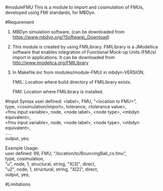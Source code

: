 #moduleFMU
This is a module to import and cosimulation of FMUs, developed using FMI standards, for MBDyn.

#Requirement
1. MBDyn simulation software. (can be downloaded from https://www.mbdyn.org/?Software\_Download)
2. This module is created by using FMILibrary. FMILibrary is a JModellica software  that enables integration of Functional Mock-up Units (FMUs) import in applications. It can be downloaded from http://www.jmodelica.org/FMILibrary
3. In Makefile.inc from modules/module-FMU/ in mbdyn-VERSION, 

	FMIL: Location where build directory of FMILibrary exists.

	FMII: Location where FMILibrary is installed. 

#Input Syntax 
user defined: \<label\>, FMU, “\<location to FMU\>”, <br />
	type, \<cosimulation/import\>, tolerance, \<tolerance value\>, <br />
	\<fmu input variable\>, node, \<node label\>, \<node type\>, \<mbdyn equivalent\>, <br />
	\<fmu input variable\>, node, \<node label\>, \<node type\>, \<mbdyn equivalent\>, <br />
	..... <br />
	output, yes; <br />

Example Usage: <br />
user defined: 99, FMU, "/location/to/BouncingBall\_cs.fmu", <br />
type, cosimulation, <br />
"u", node, 1, structural, string, "X[3]", direct, <br />
"u2", node, 1, structural, string, "X[2]", direct, <br />
output, yes; <br />

#Limitations


